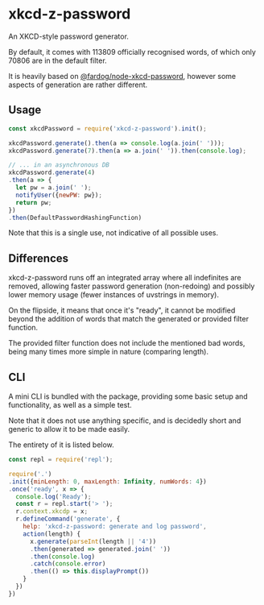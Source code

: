 # xkcd-z-password

An XKCD-style password generator.

By default, it comes with 113809 officially recognised words, of which only 70806 are in the default filter.

It is heavily based on [@fardog/node-xkcd-password][xkcd-password], however some aspects of generation are rather different.

## Usage

```javascript
const xkcdPassword = require('xkcd-z-password').init();

xkcdPassword.generate().then(a => console.log(a.join(' ')));
xkcdPassword.generate(7).then(a => a.join(' ')).then(console.log);

// ... in an asynchronous DB
xkcdPassword.generate(4)
.then(a => {
  let pw = a.join(' ');
  notifyUser({newPW: pw});
  return pw;
})
.then(DefaultPasswordHashingFunction)
```

Note that this is a single use, not indicative of all possible uses.

## Differences

xkcd-z-password runs off an integrated array where all indefinites are removed, allowing faster password generation (non-redoing) and possibly lower memory usage (fewer instances of uvstrings in memory).

On the flipside, it means that once it's "ready", it cannot be modified beyond the addition of words that match the generated or provided filter function.

The provided filter function does not include the mentioned bad words, being many times more simple in nature (comparing length).



[xkcd-password]: https://github.com/fardog/node-xkcd-password "fardog/node-xkcd-password (xkcd-password on npmjs)"


## CLI

A mini CLI is bundled with the package, providing some basic setup and functionality, as well as a simple test.

Note that it does not use anything specific, and is decidedly short and generic to allow it to be made easily.

The entirety of it is listed below.

```javascript
const repl = require('repl');

require('.')
.init({minLength: 0, maxLength: Infinity, numWords: 4})
.once('ready', x => {
  console.log('Ready');
  const r = repl.start('> ');
  r.context.xkcdp = x;
  r.defineCommand('generate', {
    help: 'xkcd-z-password: generate and log password',
    action(length) {
      x.generate(parseInt(length || '4'))
      .then(generated => generated.join(' '))
      .then(console.log)
      .catch(console.error)
      .then(() => this.displayPrompt())
    }
  })
})
```
